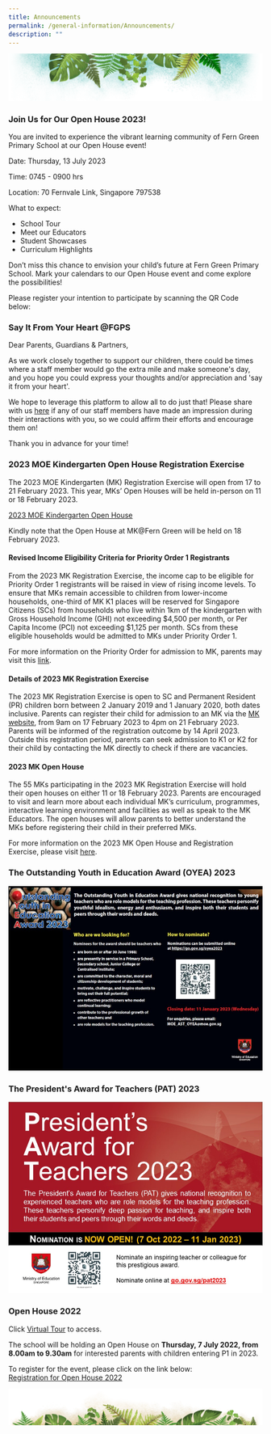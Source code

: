 ```yaml
---
title: Announcements
permalink: /general-information/Announcements/
description: ""
---
```

![](/images/Banner.png)

### Join Us for Our Open House 2023!
You are invited to experience the vibrant learning community of Fern Green Primary School at our Open House event! 

Date: Thursday, 13 July 2023

Time: 0745 - 0900 hrs

Location: 70 Fernvale Link, Singapore 797538

What to expect:
* School Tour
* Meet our Educators
* Student Showcases
* Curriculum Highlights

Don’t miss this chance to envision your child’s future at Fern Green Primary School. Mark your calendars to our Open House event and come explore the possibilities!

Please register your intention to participate by scanning the QR Code below:




### Say It From Your Heart @FGPS
Dear Parents, Guardians &amp; Partners,&nbsp; 

As we work closely together to support our children, there could be times where a staff member would go the extra mile and make someone's day, and you hope you could express your thoughts and/or appreciation and 'say it from your heart'.&nbsp;

We hope to leverage this platform to allow all to do just that! Please share with us [here](https://go.gov.sg/sayitfromyourheart) if any of our staff members have made an impression during their interactions with you, so we could affirm their efforts and encourage them on!&nbsp; 

Thank you in advance for your time!

### 2023 MOE Kindergarten Open House Registration Exercise

The 2023 MOE Kindergarten (MK) Registration Exercise will open from 17 to 21 February 2023. This year, MKs’ Open Houses will be held in-person on 11 or 18 February 2023.

[2023 MOE Kindergarten Open House](https://www.moe.gov.sg/preschool/moe-kindergarten/2023-open-house#:~:text=The%20MOE%20Kindergarten%20Open%20House,Sign%20Up%20Now)

Kindly note that the Open House at MK@Fern Green will be held on 18 February 2023.

#### Revised Income Eligibility Criteria for Priority Order 1 Registrants

From the 2023 MK Registration Exercise, the income cap to be eligible for Priority Order 1 registrants will be raised in view of rising income levels. To ensure that MKs remain accessible to children from lower-income households, one-third of MK K1 places will be reserved for Singapore Citizens (SCs) from households who live within 1km of the kindergarten with Gross Household Income (GHI) not exceeding $4,500 per month, or Per Capita Income (PCI) not exceeding $1,125 per month. SCs from these eligible households would be admitted to MKs under Priority Order 1.

For more information on the Priority Order for admission to MK, parents may visit this [link](https://www.moe.gov.sg/preschool/moe-kindergarten/register/priority-admission).

#### Details of 2023 MK Registration Exercise

The 2023 MK Registration Exercise is open to SC and Permanent Resident (PR) children born between 2 January 2019 and 1 January 2020, both dates inclusive. Parents can register their child for admission to an MK via the [MK website](www.moe.gov.sg/mk), from 9am on 17 February 2023 to 4pm on 21 February 2023. Parents will be informed of the registration outcome by 14 April 2023. Outside this registration period, parents can seek admission to K1 or K2 for their child by contacting the MK directly to check if there are vacancies.

#### 2023 MK Open House

The 55 MKs participating in the 2023 MK Registration Exercise will hold their open houses on either 11 or 18 February 2023. Parents are encouraged to visit and learn more about each individual MK’s curriculum, programmes, interactive learning environment and facilities as well as speak to the MK Educators. The open houses will allow parents to better understand the MKs before registering their child in their preferred MKs.

For more information on the 2023 MK Open House and Registration Exercise, please visit [here](https://www.moe.gov.sg/preschool/moe-kindergarten).


### The Outstanding Youth in Education Award (OYEA) 2023

![](/images/Annoucements/OYEA%202023%20School%20Broadcast%20JPEG.jpg)


### The President's Award for Teachers (PAT) 2023

![](/images/Annoucements/PAT%202023%20School%20Broadcast%20JPEG.jpg)


### Open House 2022


Click&nbsp;[Virtual Tour](https://www.thinglink.com/card/1309157252489281538)&nbsp;to access.  
  
The school will be holding an Open House on&nbsp;<b>Thursday, 7 July 2022, from 8.00am to 9.30am</b>&nbsp;for interested parents with children entering P1 in 2023.&nbsp;  
  
To register for the event, please click on the link below:  
[Registration for Open House 2022](https://form.gov.sg/62afc59ab1647d001720228d)

![](/images/bg-bottom.png)
